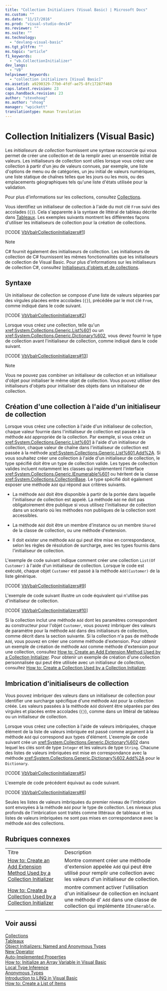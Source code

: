 ```yaml
---
title: "Collection Initializers (Visual Basic) | Microsoft Docs"
ms.custom: ""
ms.date: "11/17/2016"
ms.prod: "visual-studio-dev14"
ms.reviewer: ""
ms.suite: ""
ms.technology: 
  - "devlang-visual-basic"
ms.tgt_pltfrm: ""
ms.topic: "article"
f1_keywords: 
  - "vb.CollectionInitializer"
dev_langs: 
  - "VB"
helpviewer_keywords: 
  - "collection initializers [Visual Basic]"
ms.assetid: a9290329-77b0-4fdf-ae75-8fc17287f469
caps.latest.revision: 23
caps.handback.revision: 23
author: "stevehoag"
ms.author: "shoag"
manager: "wpickett"
translationtype: Human Translation
---
```

# Collection Initializers (Visual Basic)
Les *initialiseurs de collection* fournissent une syntaxe raccourcie qui vous permet de créer une collection et de la remplir avec un ensemble initial de valeurs.  Les initialiseurs de collection sont utiles lorsque vous créez une collection à partir d'un jeu de valeurs connues, par exemple, une liste d'options de menu ou de catégories, un jeu initial de valeurs numériques, une liste statique de chaînes telles que les jours ou les mois, ou des emplacements géographiques tels qu'une liste d'états utilisée pour la validation.  
  
 Pour plus d'informations sur les collections, consultez [Collections](../Topic/Collections%20\(C%23%20and%20Visual%20Basic\).md).  
  
 Vous identifiez un initialiseur de collection à l'aide du mot clé `From` suivi des accolades \(`{}`\).  Cela s'apparente à la syntaxe de littéral de tableau décrite dans [Tableaux](../../../../visual-basic/programming-guide/language-features/arrays/index.md).  Les exemples suivants montrent les différentes façons d'utiliser les initialiseurs de collection pour la création de collections.  
  
 [!CODE [VbVbalrCollectionInitializers#1](../CodeSnippet/VS_Snippets_VBCSharp/VbVbalrCollectionInitializers#1)]  
  
> [!NOTE]
>  C\# fournit également des initialiseurs de collection.  Les initialiseurs de collection de C\# fournissent les mêmes fonctionnalités que les initialiseurs de collection de Visual Basic.  Pour plus d'informations sur les initialiseurs de collection C\#, consultez [Initialiseurs d'objets et de collections](../../../../csharp/programming-guide/classes-and-structs/object-and-collection-initializers.md).  
  
## Syntaxe  
 Un initialiseur de collection se compose d'une liste de valeurs séparées par des virgules placées entre accolades \(`{}`\), précédée par le mot clé `From`, comme indiqué dans le code suivant.  
  
 [!CODE [VbVbalrCollectionInitializers#2](../CodeSnippet/VS_Snippets_VBCSharp/VbVbalrCollectionInitializers#2)]  
  
 Lorsque vous créez une collection, telle qu'un <xref:System.Collections.Generic.List%601> ou un <xref:System.Collections.Generic.Dictionary%602>, vous devez fournir le type de collection avant l'initialiseur de collection, comme indiqué dans le code suivant.  
  
 [!CODE [VbVbalrCollectionInitializers#13](../CodeSnippet/VS_Snippets_VBCSharp/VbVbalrCollectionInitializers#13)]  
  
> [!NOTE]
>  Vous ne pouvez pas combiner un initialiseur de collection et un initialiseur d'objet pour initialiser le même objet de collection.  Vous pouvez utiliser des initialiseurs d'objets pour initialiser des objets dans un initialiseur de collection.  
  
## Création d'une collection à l'aide d'un initialiseur de collection  
 Lorsque vous créez une collection à l'aide d'un initialiseur de collection, chaque valeur fournie dans l'initialiseur de collection est passée à la méthode `Add` appropriée de la collection.  Par exemple, si vous créez un <xref:System.Collections.Generic.List%601> à l'aide d'un initialiseur de collection, chaque valeur de chaîne dans l'initialiseur de collection est passée à la méthode <xref:System.Collections.Generic.List%601.Add%2A>.  Si vous souhaitez créer une collection à l'aide d'un initialiseur de collection, le type spécifié doit être un type de collection valide.  Les types de collection valides incluent notamment les classes qui implémentent l'interface <xref:System.Collections.Generic.IEnumerable%601> ou héritent de la classe <xref:System.Collections.CollectionBase>.  Le type spécifié doit également exposer une méthode `Add` qui répond aux critères suivants.  
  
-   La méthode `Add` doit être disponible à partir de la portée dans laquelle l'initialiseur de collection est appelé.  La méthode `Add` ne doit pas obligatoirement être publique si vous utilisez l'initialiseur de collection dans un scénario où les méthodes non publiques de la collection sont accessibles.  
  
-   La méthode `Add` doit être un membre d'instance ou un membre `Shared` de la classe de collection, ou une méthode d'extension.  
  
-   Il doit exister une méthode `Add` qui peut être mise en correspondance, selon les règles de résolution de surcharge, avec les types fournis dans l'initialiseur de collection.  
  
 L'exemple de code suivant indique comment créer une collection `List(Of Customer)` à l'aide d'un initialiseur de collection.  Lorsque le code est exécuté, chaque objet `Customer` est passé à la méthode `Add(Customer)` de la liste générique.  
  
 [!CODE [VbVbalrCollectionInitializers#9](../CodeSnippet/VS_Snippets_VBCSharp/VbVbalrCollectionInitializers#9)]  
  
 L'exemple de code suivant illustre un code équivalent qui n'utilise pas d'initialiseur de collection.  
  
 [!CODE [VbVbalrCollectionInitializers#10](../CodeSnippet/VS_Snippets_VBCSharp/VbVbalrCollectionInitializers#10)]  
  
 Si la collection inclut une méthode `Add` dont les paramètres correspondent au constructeur pour l'objet `Customer`, vous pouvez imbriquer des valeurs de paramètre pour la méthode `Add` dans des initialiseurs de collection, comme décrit dans la section suivante.  Si la collection n'a pas de méthode `Add`, vous pouvez en créer une comme méthode d'extension.  Pour obtenir un exemple de création de méthode `Add` comme méthode d'extension pour une collection, consultez [How to: Create an Add Extension Method Used by a Collection Initializer](../../../../visual-basic/programming-guide/language-features/collection-initializers/how-to-create-an-add-extension-method-used-by-a-collection-initializer.md).  Pour obtenir un exemple de création d'une collection personnalisée qui peut être utilisée avec un initialiseur de collection, consultez [How to: Create a Collection Used by a Collection Initializer](../../../../visual-basic/programming-guide/language-features/collection-initializers/how-to-create-a-collection-used-by-a-collection-initializer.md).  
  
## Imbrication d'initialiseurs de collection  
 Vous pouvez imbriquer des valeurs dans un initialiseur de collection pour identifier une surcharge spécifique d'une méthode `Add` pour la collection créée.  Les valeurs passées à la méthode `Add` doivent être séparées par des virgules et placées entre accolades \(`{}`\), comme dans un littéral de tableau ou un initialiseur de collection.  
  
 Lorsque vous créez une collection à l'aide de valeurs imbriquées, chaque élément de la liste de valeurs imbriquée est passé comme argument à la méthode `Add` qui correspond aux types d'élément.  L'exemple de code suivant crée un <xref:System.Collections.Generic.Dictionary%602> dans lequel les clés sont de type `Integer` et les valeurs de type `String`.  Chacune des listes de valeurs imbriquées est mise en correspondance avec la méthode <xref:System.Collections.Generic.Dictionary%602.Add%2A> pour le `Dictionary`.  
  
 [!CODE [VbVbalrCollectionInitializers#5](../CodeSnippet/VS_Snippets_VBCSharp/VbVbalrCollectionInitializers#5)]  
  
 L'exemple de code précédent équivaut au code suivant.  
  
 [!CODE [VbVbalrCollectionInitializers#6](../CodeSnippet/VS_Snippets_VBCSharp/VbVbalrCollectionInitializers#6)]  
  
 Seules les listes de valeurs imbriquées du premier niveau de l'imbrication sont envoyées à la méthode `Add` pour le type de collection.  Les niveaux plus profonds de l'imbrication sont traités comme littéraux de tableaux et les listes de valeurs imbriquées ne sont pas mises en correspondance avec la méthode `Add` des collections.  
  
## Rubriques connexes  
  
|||  
|-|-|  
|Titre|Description|  
|[How to: Create an Add Extension Method Used by a Collection Initializer](../../../../visual-basic/programming-guide/language-features/collection-initializers/how-to-create-an-add-extension-method-used-by-a-collection-initializer.md)|Montre comment créer une méthode d'extension appelée `Add` qui peut être utilisé pour remplir une collection avec les valeurs d'un initialiseur de collection.|  
|[How to: Create a Collection Used by a Collection Initializer](../../../../visual-basic/programming-guide/language-features/collection-initializers/how-to-create-a-collection-used-by-a-collection-initializer.md)|montre comment activer l'utilisation d'un initialiseur de collection en incluant une méthode d' `Add` dans une classe de collection qui implémente `IEnumerable`.|  
  
## Voir aussi  
 [Collections](../Topic/Collections%20\(C%23%20and%20Visual%20Basic\).md)   
 [Tableaux](../../../../visual-basic/programming-guide/language-features/arrays/index.md)   
 [Object Initializers: Named and Anonymous Types](../../../../visual-basic/programming-guide/language-features/objects-and-classes/object-initializers-named-and-anonymous-types.md)   
 [New Operator](../../../../visual-basic/language-reference/operators/new-operator.md)   
 [Auto\-Implemented Properties](../../../../visual-basic/programming-guide/language-features/procedures/auto-implemented-properties.md)   
 [How to: Initialize an Array Variable in Visual Basic](../../../../visual-basic/programming-guide/language-features/arrays/how-to-initialize-an-array-variable.md)   
 [Local Type Inference](../../../../visual-basic/programming-guide/language-features/variables/local-type-inference.md)   
 [Anonymous Types](../../../../visual-basic/programming-guide/language-features/objects-and-classes/anonymous-types.md)   
 [Introduction to LINQ in Visual Basic](../../../../visual-basic/programming-guide/language-features/linq/introduction-to-linq.md)   
 [How to: Create a List of Items](../../../../visual-basic/programming-guide/concepts/linq/how-to-create-a-list-of-items.md)